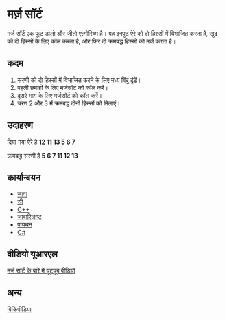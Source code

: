 # मर्ज़ सॉर्ट

मर्ज सॉर्ट एक फूट डालो और जीतो एल्गोरिथ्म है। यह इनपुट ऐरे को दो हिस्सों में विभाजित करता है, खुद को दो हिस्सों के लिए कॉल करता है, और फिर दो क्रमबद्ध हिस्सों को मर्ज करता है।

## कदम

1. सरणी को दो हिस्सों में विभाजित करने के लिए मध्य बिंदु ढूंढें।
2. पहली छमाही के लिए मर्जसॉर्ट को कॉल करें।
3. दूसरे भाग के लिए मर्जसॉर्ट को कॉल करें।
4. चरण 2 और 3 में क्रमबद्ध दोनों हिस्सों को मिलाएं।

## उदाहरण

दिया गया ऐरे है
**12 11 13 5 6 7**

क्रमबद्ध सरणी है
**5 6 7 11 12 13**

## कार्यान्वयन

- [जावा](../../../एल्गोरिदम/जावा/सॉर्टिंग/मर्ज-सॉर्ट.जावा)
- [सी](../../../एल्गोरिदम/सी/सॉर्टिंग/मर्ज-सॉर्ट.सी)
- [C++](../../../algorithms/CPlusPlus/Sorting/merge-sort.cpp)
- [जावास्क्रिप्ट](../../../algorithms/JavaScript/src/sorting/merge-sort.js)
- [पायथन](../../../algorithms/Python/sorting/merge_sort.py)
- [C#](../../../algorithms/CSharp/src/Sorts/merge-sort.cs)

## वीडियो यूआरएल

[मर्ज सॉर्ट के बारे में यूट्यूब वीडियो](https://www.youtube.com/watch?v=jlHkDBEumP0)

## अन्य

[विकिपीडिया](https://en.wikipedia.org/wiki/Merge_sort)